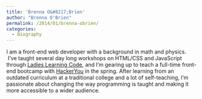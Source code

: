 ```yaml
---
title: 'Brenna O&#8217;Brien'
author: "Brenna O'Brien"
permalink: /2014/01/brenna-obrien/
categories:
  - Biography
---
```

I am a front-end web developer with a background in math and physics.  I&#8217;ve taught several day long workshops on HTML/CSS and JavaScript through [Ladies Learning Code][1], and I&#8217;m gearing up to teach a full-time front-end bootcamp with [HackerYou][2] in the spring. After learning from an outdated curriculum at a traditional college and a lot of self-teaching, I&#8217;m passionate about changing the way programming is taught and making it more accessible to a wider audience.

 [1]: http://ladieslearningcode.com
 [2]: http://hackeryou.com
